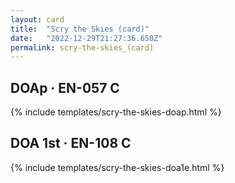 ```yaml
---
layout: card
title:  "Scry the Skies (card)"
date:   "2022-12-29T21:27:36.650Z"
permalink: scry-the-skies_(card)
---
```


## DOAp &middot; EN-057 C

{% include templates/scry-the-skies-doap.html %}


## DOA 1st &middot; EN-108 C

{% include templates/scry-the-skies-doa1e.html %}
